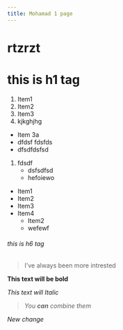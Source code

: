 ```yaml
---
title: Mohamad 1 page
---
```


# rtzrzt

# this is h1 tag

1. Item1
2. Item2
3. Item3
1. kjkghjhg
  * Item 3a
  * dfdsf
  fdsfds
  * dfsdfdsfsd
  1. fdsdf
      * dsfsdfsd
      * hefoiewo


* Item1
* Item2
* Item3
* Item4
  * Item2
  * wefewf

###### this is h6 tag


> I've always been more intrested

**This text will be bold**

*This text will Italic*

> *You **can** combine them* 

*New change*











